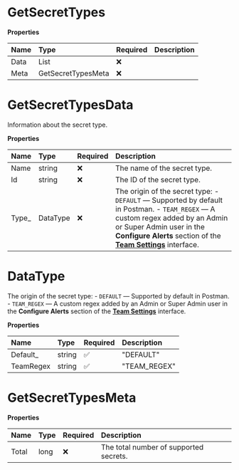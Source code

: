 # GetSecretTypes

**Properties**

| Name | Type                     | Required | Description |
| :--- | :----------------------- | :------- | :---------- |
| Data | List<GetSecretTypesData> | ❌       |             |
| Meta | GetSecretTypesMeta       | ❌       |             |

# GetSecretTypesData

Information about the secret type.

**Properties**

| Name   | Type     | Required | Description                                                                                                                                                                                                                                                                                    |
| :----- | :------- | :------- | :--------------------------------------------------------------------------------------------------------------------------------------------------------------------------------------------------------------------------------------------------------------------------------------------- |
| Name   | string   | ❌       | The name of the secret type.                                                                                                                                                                                                                                                                   |
| Id     | string   | ❌       | The ID of the secret type.                                                                                                                                                                                                                                                                     |
| Type\_ | DataType | ❌       | The origin of the secret type: - `DEFAULT` — Supported by default in Postman. - `TEAM_REGEX` — A custom regex added by an Admin or Super Admin user in the **Configure Alerts** section of the [**Team Settings**](https://learning.postman.com/docs/administration/team-settings/) interface. |

# DataType

The origin of the secret type: - `DEFAULT` — Supported by default in Postman. - `TEAM_REGEX` — A custom regex added by an Admin or Super Admin user in the **Configure Alerts** section of the [**Team Settings**](https://learning.postman.com/docs/administration/team-settings/) interface.

**Properties**

| Name      | Type   | Required | Description  |
| :-------- | :----- | :------- | :----------- |
| Default\_ | string | ✅       | "DEFAULT"    |
| TeamRegex | string | ✅       | "TEAM_REGEX" |

# GetSecretTypesMeta

**Properties**

| Name  | Type | Required | Description                            |
| :---- | :--- | :------- | :------------------------------------- |
| Total | long | ❌       | The total number of supported secrets. |

<!-- This file was generated by liblab | https://liblab.com/ -->
